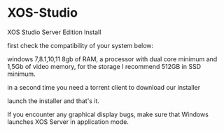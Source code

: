 # XOS-Studio
XOS Studio Server Edition Install

first check the compatibility of your system below:
  
 windows 7,8.1,10,11
 8gb of RAM, a processor with dual core minimum
 and 1,5Gb of video memory, for the storage I recommend 512GB in SSD minimum.

in a second time you need a torrent client to download our installer  

launch the installer and that's it.

If you encounter any graphical display bugs, make sure that Windows launches XOS Server in application mode.
